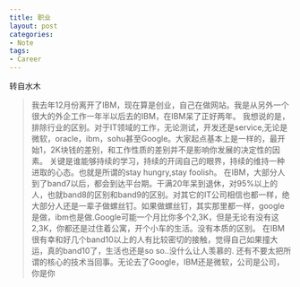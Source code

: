 ```yaml
---
title: 职业
layout: post
categories:
- Note
tags:
- Career
---
```


转自水木

>我去年12月份离开了IBM，现在算是创业，自己在做网站。我是从另外一个很大的外企工作一年半以后去的IBM，在IBM呆了正好两年。 我想说的是，排除行业的区别。对于IT领域的工作，无论测试，开发还是service,无论是微软，oracle，ibm，sohu甚至Google。大家起点基本上是一样的，最开始1，2K块钱的差别，和工作性质的差别并不是影响你发展的决定性的因素。 关键是谁能够持续的学习，持续的开阔自己的眼界，持续的维持一种进取的心态。也就是所谓的stay hungry,stay foolish。 在IBM，大部分人到了band7以后，都会到达平台期。干满20年呆到退休，对95%以上的人，也就band8的区别和band9的区别。对其它的IT公司相信也都一样，绝大部分人还是一辈子做螺丝钉。如果做螺丝钉，其实那里都一样，google是做，ibm也是做.Google可能一个月比你多个2,3K，但是无论有没有这2,3K，你都还是过住着公寓，开个小车的生活。没有本质的区别。 在IBM很有幸和好几个band10以上的人有比较密切的接触，觉得自己如果撞大运，真的band10了，生活也还是so so..没什么让人羡慕的. 还有不要太把所谓的核心的技术当回事。无论去了Google，IBM还是微软，公司是公司，你是你
